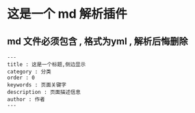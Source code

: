 # 这是一个 md 解析插件


## md 文件必须包含 , 格式为yml , 解析后悔删除
```
---
title : 这是一个标题,侧边显示
category : 分类
order : 0
keywords : 页面关键字
description : 页面描述信息
author : 作者
---
```
